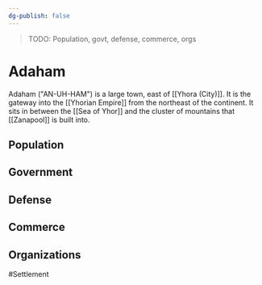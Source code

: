 ```yaml
---
dg-publish: false
---
```


> TODO: Population, govt, defense, commerce, orgs

# Adaham
Adaham ("AN-UH-HAM") is a large town, east of [[Yhora (City)]]. It is the gateway into the [[Yhorian Empire]] from the northeast of the continent. It sits in between the [[Sea of Yhor]] and the cluster of mountains that [[Zanapool]] is built into. 

## Population


## Government


## Defense


## Commerce


## Organizations


#Settlement 